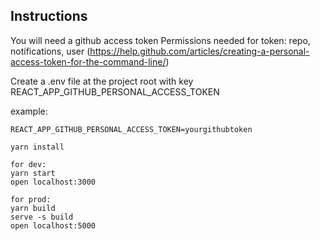 ## Instructions

You will need a github access token
Permissions needed for token: repo, notifications, user
(https://help.github.com/articles/creating-a-personal-access-token-for-the-command-line/)

Create a .env file at the project root with key REACT_APP_GITHUB_PERSONAL_ACCESS_TOKEN

example:

`REACT_APP_GITHUB_PERSONAL_ACCESS_TOKEN=yourgithubtoken`

```language
yarn install

for dev:
yarn start
open localhost:3000

for prod:
yarn build
serve -s build
open localhost:5000
```
